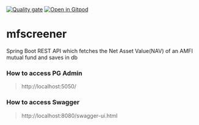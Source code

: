 [![Quality gate](https://sonarcloud.io/api/project_badges/quality_gate?project=rajadilipkolli_mfscreener)](https://sonarcloud.io/dashboard?id=rajadilipkolli_mfscreener) [![Open in Gitpod](https://gitpod.io/button/open-in-gitpod.svg)](https://gitpod.io/#https://github.com/rajadilipkolli/mfscreener)

# mfscreener
Spring Boot REST API which fetches the Net Asset Value(NAV) of an AMFI mutual fund and saves in db

### How to access PG Admin

> http://localhost:5050/

### How to access Swagger

> http://localhost:8080/swagger-ui.html

